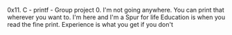 0x11. C - printf - Group project
0. I'm not going anywhere. You can print that wherever you want to. I'm here and I'm a Spur for life
Education is when you read the fine print. Experience is what you get if you don't

